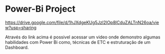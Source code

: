 # Power-Bi Project
https://drive.google.com/file/d/1hJXdgeKUg5Jzl2lOp8lCduZALTnN26oa/view?usp=sharing

Através do link acima é possivel acessar um video onde demonstro algumas habilidades com Power Bi como, técnicas de ETC e estruturação de um Dashboard.
